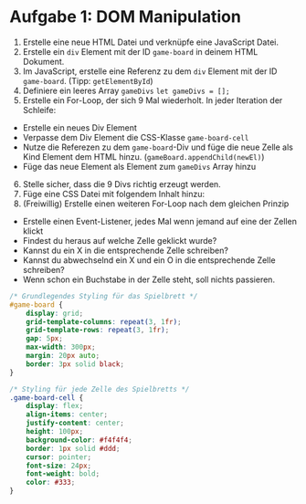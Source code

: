 # Aufgabe 1: DOM Manipulation

1. Erstelle eine neue HTML Datei und verknüpfe eine JavaScript Datei.
2. Erstelle ein `div` Element mit der ID `game-board` in deinem HTML Dokument.
3. Im JavaScript, erstelle eine Referenz zu dem `div` Element mit der ID `game-board`. (Tipp: `getElementById`)
4. Definiere ein leeres Array `gameDivs` `let gameDivs = [];`
5. Erstelle ein For-Loop, der sich 9 Mal wiederholt. In jeder Iteration der Schleife:
- Erstelle ein neues Div Element
- Verpasse dem Div Element die CSS-Klasse `game-board-cell`
- Nutze die Referezen zu dem `game-board`-Div und füge die neue Zelle als Kind Element dem HTML hinzu. (`gameBoard.appendChild(newEl)`)
- Füge das neue Element als Element zum `gameDivs` Array hinzu
6. Stelle sicher, dass die 9 Divs richtig erzeugt werden.
7. Füge eine CSS Datei mit folgendem Inhalt hinzu:
8. (Freiwillig) Erstelle einen weiteren For-Loop nach dem gleichen Prinzip
- Erstelle einen Event-Listener, jedes Mal wenn jemand auf eine der Zellen klickt
- Findest du heraus auf welche Zelle geklickt wurde?
- Kannst du ein X in die entsprechende Zelle schreiben?
- Kannst du abwechselnd ein X und ein O in die entsprechende Zelle schreiben?
- Wenn schon ein Buchstabe in der Zelle steht, soll nichts passieren.

```css
/* Grundlegendes Styling für das Spielbrett */
#game-board {
    display: grid;
    grid-template-columns: repeat(3, 1fr);
    grid-template-rows: repeat(3, 1fr);
    gap: 5px;
    max-width: 300px;
    margin: 20px auto;
    border: 3px solid black;
}

/* Styling für jede Zelle des Spielbretts */
.game-board-cell {
    display: flex;
    align-items: center;
    justify-content: center;
    height: 100px;
    background-color: #f4f4f4;
    border: 1px solid #ddd;
    cursor: pointer;
    font-size: 24px;
    font-weight: bold;
    color: #333;
}

```
